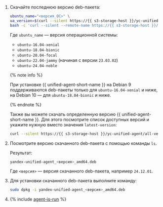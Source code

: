 1. Скачайте последнюю версию deb-пакета:

    ```bash
    ubuntu_name="<версия_ОС>" \
    ua_version=$(curl --silent https://{{ s3-storage-host }}/yc-unified-agent/latest-version) \
    bash -c 'curl --silent --remote-name https://{{ s3-storage-host }}/yc-unified-agent/releases/${ua_version}/deb/${ubuntu_name}/yandex-unified-agent_${ua_version}_amd64.deb'
    ```

    Где `ubuntu_name` — версия операционной системы:

    * `ubuntu-16.04-xenial`
    * `ubuntu-18.04-bionic`
    * `ubuntu-20.04-focal`
    * `ubuntu-22.04-jammy` (начиная с версии `23.03.02`)
    * `ubuntu-24.04-noble`

    {% note info %}

    При установке {{ unified-agent-short-name }} на Debian 9 поддерживаются deb-пакеты только для `ubuntu-16.04-xenial` и ниже, на Debian 10 — для `ubuntu-18.04-bionic` и ниже.

    {% endnote %}

    Также вы можете скачать определенную версию {{ unified-agent-short-name }}. Для этого посмотрите список доступных версий и укажите нужную вместо значения `latest-version`:

    ```bash
    curl --silent https://{{ s3-storage-host }}/yc-unified-agent/all-versions
    ```

1. Посмотрите версию скачанного deb-пакета с помощью команды `ls`.

    Результат:

    ```bash
    yandex-unified-agent_<версия>_amd64.deb
    ```

    Где `<версия>` — версия скачанного deb-пакета, например `24.12.01`.

1. Для установки скачанного deb-пакета выполните команду:

    ```bash
    sudo dpkg -i yandex-unified-agent_<версия>_amd64.deb
    ```

1. {% include [agent-is-run](agent-is-run.md) %}